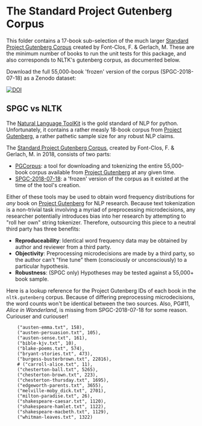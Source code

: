 # The Standard Project Gutenberg Corpus

This folder contains a 17-book sub-selection of the much larger [Standard Project Gutenberg Corpus](https://arxiv.org/abs/1812.08092) created by Font-Clos, F. & Gerlach, M. These are the minimum number of books to run the unit tests for this package, and also corresponds to NLTK's gutenberg corpus, as documented below.

Download the full 55,000-book 'frozen' version of the corpus (SPGC-2018-07-18) as a Zenodo dataset:

[![DOI](https://zenodo.org/badge/DOI/10.5281/zenodo.2422560.svg)](https://doi.org/10.5281/zenodo.2422560)

## SPGC vs NLTK

The [Natural Language ToolKit](https://www.nltk.org/) is the gold standard of NLP for python. Unfortunately, it contains a rather measly 18-book corpus from [Project Gutenberg](https://www.gutenberg.org/), a rather pathetic sample size for any robust NLP claims.

The [Standard Project Gutenberg Corpus](https://arxiv.org/abs/1812.08092), created by Font-Clos, F. & Gerlach, M. in 2018, consists of two parts:

- [PGCorpus](https://github.com/pgcorpus/gutenberg): a tool for downloading and tokenizing the entire 55,000-book corpus available from [Project Gutenberg](https://www.gutenberg.org/) at any given time.
- [SPGC-2018-07-18](https://doi.org/10.5281/zenodo.2422560): a 'frozen' version of the corpus as it existed at the time of the tool's creation.

Either of these tools may be used to obtain word frequency distributions for _any_ book on [Project Gutenberg](https://www.gutenberg.org/) for NLP research. Because text tokenization is a non-trivial task involving a myriad of preprocessing microdecisions, any researcher potentially introduces bias into her research by attempting to "roll her own" string tokenizer. Therefore, outsourcing this piece to a neutral third party has three benefits:

- **Reproduceability**: Identical word frequency data may be obtained by author and reviewer from a third party.
- **Objectivity**: Preprocessing microdecisions are made by a third party, so the author can't "fine tune" them (consciously or unconsciously) to a particular hypothesis.
- **Robustness**: (SPGC only) Hypotheses may be tested against a 55,000+ book sample.

Here is a lookup reference for the Project Gutenberg IDs of each book in the `nltk.gutenberg` corpus. Because of differing preprocessing microdecisions, the word counts won't be identical between the two sources. Also, PG#11, _Alice in Wonderland_, is missing from SPGC-2018-07-18 for some reason. Curiouser and curiouser!

```
    ("austen-emma.txt", 158),
    ("austen-persuasion.txt", 105),
    ("austen-sense.txt", 161),
    ("bible-kjv.txt", 10),
    ("blake-poems.txt", 574),
    ("bryant-stories.txt", 473),
    ("burgess-busterbrown.txt", 22816),
    # ("carroll-alice.txt", 11),
    ("chesterton-ball.txt", 5265),
    ("chesterton-brown.txt", 223),
    ("chesterton-thursday.txt", 1695),
    ("edgeworth-parents.txt", 3655),
    ("melville-moby_dick.txt", 2701),
    ("milton-paradise.txt", 26),
    ("shakespeare-caesar.txt", 1120),
    ("shakespeare-hamlet.txt", 1122),
    ("shakespeare-macbeth.txt", 1129),
    ("whitman-leaves.txt", 1322)
```
